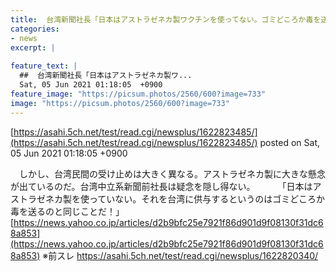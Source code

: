 ```yaml
---
title:  台湾新聞社長「日本はアストラゼネカ製ワクチンを使ってない。ゴミどころか毒を送るのと同じだ！」  　★3  
categories:
- news
excerpt: |
  
feature_text: |
  ##  台湾新聞社長「日本はアストラゼネカ製ワ...
  Sat, 05 Jun 2021 01:18:05  +0900
feature_image: "https://picsum.photos/2560/600?image=733"
image: "https://picsum.photos/2560/600?image=733"
---
```


[https://asahi.5ch.net/test/read.cgi/newsplus/1622823485/](https://asahi.5ch.net/test/read.cgi/newsplus/1622823485/)
posted on Sat, 05 Jun 2021 01:18:05  +0900

<!--more-->

　しかし、台湾民間の受け止めは大きく異なる。アストラゼネカ製に大きな懸念が出ているのだ。台湾中立系新聞前社長は疑念を隠し得ない。 　　 「日本はアストラゼネカ製を使っていない。それを台湾に供与するというのはゴミどころか毒を送るのと同じことだ！」 [https://news.yahoo.co.jp/articles/d2b9bfc25e7921f86d901d9f08130f31dc68a853](https://news.yahoo.co.jp/articles/d2b9bfc25e7921f86d901d9f08130f31dc68a853) ※前スレ https://asahi.5ch.net/test/read.cgi/newsplus/1622820340/
